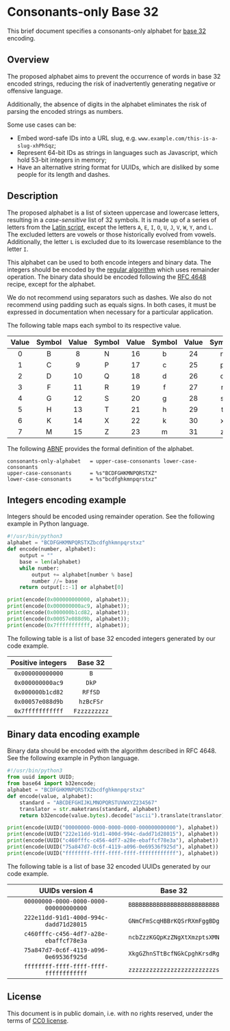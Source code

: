 Consonants-only Base 32
===================================

This brief document specifies a consonants-only alphabet for [base 32](https://en.wikipedia.org/wiki/Base32) encoding.

Overview
-----------------------------------

The proposed alphabet aims to prevent the occurrence of words in base 32 encoded strings, reducing the risk of inadvertently generating negative or offensive language.

Additionally, the absence of digits in the alphabet eliminates the risk of parsing the encoded strings as numbers.

Some use cases can be:

* Embed word-safe IDs into a URL slug, e.g. `www.example.com/this-is-a-slug-xhPhSqz`;
* Represent 64-bit IDs as strings in languages such as Javascript, which hold 53-bit integers in memory;
* Have an alternative string format for UUIDs, which are disliked by some people for its length and dashes.

Description
-----------------------------------

The proposed alphabet is a list of sixteen uppercase and lowercase letters, resulting in a _case-sensitive_ list of 32 symbols. It is made up of a series of letters from the [Latin script](https://en.wikipedia.org/wiki/Latin_script), except the letters `A`, `E`, `I`, `O`, `U`, `J`, `V`, `W`, `Y`, and `L`. The excluded letters are vowels or those historically evolved from vowels. Additionally, the letter `L` is excluded due to its lowercase resemblance to the letter `I`.

This alphabet can be used to both encode integers and binary data. The integers should be encoded by the [regular algorithm](https://stackoverflow.com/questions/2267362/how-to-convert-an-integer-to-a-string-in-any-base) which uses remainder operation. The binary data should be encoded following the [RFC 4648](https://datatracker.ietf.org/doc/html/rfc4648) recipe, except for the alphabet.

We do not recommend using separators such as dashes. We also do not recommend using padding such as equals signs. In both cases, it must be expressed in documentation when necessary for a particular application.

The following table maps each symbol to its respective value.

| Value | Symbol | Value | Symbol | Value | Symbol | Value | Symbol |
| :---: | :----: | :---: | :----: | :---: | :----: | :---: | :----: |
| 0 | B | 8 | N | 16 | b | 24 | n |
| 1 | C | 9 | P | 17 | c | 25 | p |
| 2 | D | 10 | Q | 18 | d | 26 | q |
| 3 | F | 11 | R | 19 | f | 27 | r |
| 4 | G | 12 | S | 20 | g | 28 | s |
| 5 | H | 13 | T | 21 | h | 29 | t |
| 6 | K | 14 | X | 22 | k | 30 | x |
| 7 | M | 15 | Z | 23 | m | 31 | z |

The following [ABNF](https://en.wikipedia.org/wiki/Augmented_Backus%E2%80%93Naur_form) provides the formal definition of the alphabet.

```abnf
consonants-only-alphabet   = upper-case-consonants lower-case-consonants
upper-case-consonants      = %s"BCDFGHKMNPQRSTXZ"
lower-case-consonants      = %s"bcdfghkmnpqrstxz"
```

Integers encoding example
-----------------------------------

Integers should be encoded using remainder operation. See the following example in Python language.

```python
#!/usr/bin/python3
alphabet = "BCDFGHKMNPQRSTXZbcdfghkmnpqrstxz"
def encode(number, alphabet):
    output = ""
    base = len(alphabet)
    while number:
        output += alphabet[number % base]
        number //= base
    return output[::-1] or alphabet[0]

print(encode(0x000000000000, alphabet));
print(encode(0x000000000ac9, alphabet));
print(encode(0x000000b1cd82, alphabet));
print(encode(0x00057e088d9b, alphabet));
print(encode(0x7fffffffffff, alphabet));
```

The following table is a list of base 32 encoded integers generated by our code example.

| Positive integers    | Base 32         |
|:--------------------:|:---------------:|
| `0x000000000000`     | `B`             |
| `0x000000000ac9`     | `DkP`           |
| `0x000000b1cd82`     | `RFfSD`         |
| `0x00057e088d9b`     | `hzBcFSr`       |
| `0x7fffffffffff`     | `Fzzzzzzzzz`    |

Binary data encoding example
-----------------------------------

Binary data should be encoded with the algorithm described in RFC 4648. See the following example in Python language.

```python
#!/usr/bin/python3
from uuid import UUID;
from base64 import b32encode;
alphabet = "BCDFGHKMNPQRSTXZbcdfghkmnpqrstxz"
def encode(value, alphabet): 
    standard = "ABCDEFGHIJKLMNOPQRSTUVWXYZ234567"
    translator = str.maketrans(standard, alphabet)
    return b32encode(value.bytes).decode("ascii").translate(translator).replace("=", "")

print(encode(UUID("00000000-0000-0000-0000-000000000000"), alphabet))
print(encode(UUID("222e11dd-91d1-400d-994c-dadd71d28015"), alphabet))
print(encode(UUID("c460fffc-c456-4df7-a28e-ebaffcf78e3a"), alphabet))
print(encode(UUID("75a847d7-0c6f-4119-a096-0e69536f925d"), alphabet))
print(encode(UUID("ffffffff-ffff-ffff-ffff-ffffffffffff"), alphabet))
```

The following table is a list of base 32 encoded UUIDs generated by our code example.

| UUIDs version 4                        | Base 32                      |
|:--------------------------------------:|:----------------------------:|
| `00000000-0000-0000-0000-000000000000` | `BBBBBBBBBBBBBBBBBBBBBBBBBB` |
| `222e11dd-91d1-400d-994c-dadd71d28015` | `GNmCFmScqHBBrKQSrRXmFggBDg` |
| `c460fffc-c456-4df7-a28e-ebaffcf78e3a` | `ncbZzzKGQpKzZNgXtXmzptsXMN` |
| `75a847d7-0c6f-4119-a096-0e69536f925d` | `XkgGZhnSTtBcfNGkCpghKrsdRg` |
| `ffffffff-ffff-ffff-ffff-ffffffffffff` | `zzzzzzzzzzzzzzzzzzzzzzzzzs` |


License
-----------------------------------

This document is in public domain, i.e. with no rights reserved, under the terms of [CC0 license](https://en.wikipedia.org/wiki/Creative_Commons_license).

